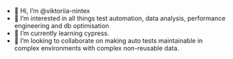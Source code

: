 - 👋 Hi, I’m @viktoriia-nintex
- 👀 I’m interested in all things test automation, data analysis, performance engineering and db optimisation
- 🌱 I’m currently learning cypress.
- 💞️ I’m looking to collaborate on making auto tests maintainable in complex environments with complex non-reusable data.

<!---
viktoriia-nintex/viktoriia-nintex is a ✨ special ✨ repository because its `README.md` (this file) appears on your GitHub profile.
You can click the Preview link to take a look at your changes.
--->

